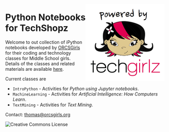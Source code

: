 <a href="www.techgirlz.org"><img src="IntroPython/Images/PoweredTechGirlz.png" align="right" width="250px"></a>

# Python Notebooks for TechShopz

Welcome to out collection of iPython notebooks developed by [ORCSGirls](http://www.orcsgirls.org) for their coding and technology classes for Middle School girls. Details of the classes and related materials are available [here](http://www.orcsgirls.org/links).

Current classes are

* `IntroPython` - Activities for *Python using Jupyter notebooks*.
* `MachineLearning` - Activities for *Artificial Intelligence: How Computers Learn*.
* `TextMining` - Activities for *Text Mining*.

Contact: [thomas@orcsgirls.org](mailto:thomas@orcsgirls.org)
<p>
<a rel="license" href="http://creativecommons.org/licenses/by-sa/4.0/"><img alt="Creative Commons License" 
	style="border-width:0" align="left" src="https://i.creativecommons.org/l/by-sa/4.0/88x31.png"/></a>

</p>
